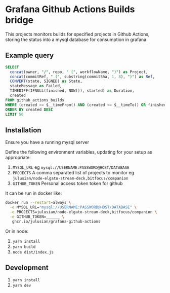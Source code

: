 # Grafana Github Actions Builds bridge

This projects monitors builds for specified projects in Github Actions, storing the status into a mysql database for consumption in grafana.

## Example query

```sql
SELECT
  concat(owner, "/", repo, " (", workflowName, ")") as Project,
  concat(commitRef, " (", substring(commitSha, 1, 8), ")") as Ref,
  CONVERT(state, SIGNED) as State,
  stateMessage as Failed,
  TIMEDIFF(IFNULL(finished, NOW()), started) as Duration,
  created
FROM github_actions_builds
WHERE (created >= $__timeFrom() AND (created <= $__timeTo() OR finished <= $__timeTo() OR finished IS NULL))
ORDER BY created DESC
LIMIT 50

```

## Installation

Ensure you have a running mysql server

Define the following environment variables, updating for your setup as appropriate:

1. `MYSQL_URL` eg `mysql://USERNAME:PASSWORD@HOST/DATABASE`
1. `PROJECTS` A comma separated list of projects to monitor eg `julusian/node-elgato-stream-deck,bitfocus/companion`
1. `GITHUB_TOKEN` Personal access token token for github

It can be run in docker like:

```bash
docker run --restart=always \
  -e MYSQL_URL="mysql://USERNAME:PASSWORD@HOST/DATABASE" \
  -e PROJECTS=julusian/node-elgato-stream-deck,bitfocus/companion \
  -e GITHUB_TOKEN=______ \
   ghcr.io/julusian/grafana-github-actions

```

Or in node:

1. `yarn install`
1. `yarn build`
1. `node dist/index.js`

## Development

1. `yarn install`
1. `yarn dev`
